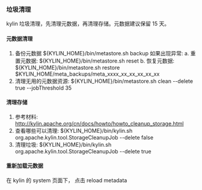 ### 垃圾清理
kylin 垃圾清理，先清理元数据，再清理存储。元数据建议保留 15 天。

#### 元数据清理
1. 备份元数据
    ${KYLIN_HOME}/bin/metastore.sh backup
   如果出现异常:
       a. 重置元数据: ${KYLIN_HOME}/bin/metastore.sh reset
       b. 恢复元数据: ${KYLIN_HOME}/bin/metastore.sh restore $KYLIN_HOME/meta_backups/meta_xxxx_xx_xx_xx_xx_xx
2. 清理无用的元数据资源:
   ${KYLIN_HOME}/bin/metastore.sh clean --delete true --jobThreshold 35

#### 清理存储
1. 参考材料: http://kylin.apache.org/cn/docs/howto/howto_cleanup_storage.html
2. 查看哪些可以清理:
   ${KYLIN_HOME}/bin/kylin.sh org.apache.kylin.tool.StorageCleanupJob --delete false
3. 清理垃圾:
   ${KYLIN_HOME}/bin/kylin.sh org.apache.kylin.tool.StorageCleanupJob --delete true

#### 重新加载元数据
在 kylin 的 system 页面下， 点击 reload metadata